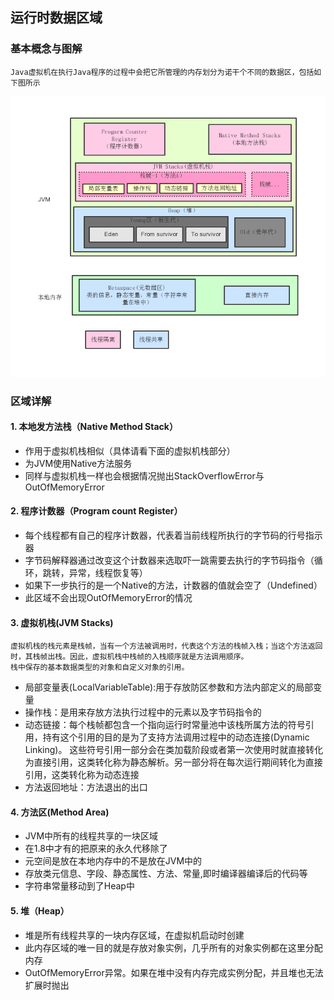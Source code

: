 ## 运行时数据区域

### 基本概念与图解

```text
Java虚拟机在执行Java程序的过程中会把它所管理的内存划分为诺干个不同的数据区，包括如下图所示
```



![](../../image/运行时数据区.jpg)

### 区域详解

#### 1. 本地发方法栈（Native Method Stack）

- 作用于虚拟机栈相似（具体请看下面的虚拟机栈部分）
- 为JVM使用Native方法服务
- 同样与虚拟机栈一样也会根据情况抛出StackOverflowError与OutOfMemoryError

#### 2. 程序计数器（Program count Register）

- 每个线程都有自己的程序计数器，代表着当前线程所执行的字节码的行号指示器
- 字节码解释器通过改变这个计数器来选取吓一跳需要去执行的字节码指令（循环，跳转，异常，线程恢复等）
- 如果下一步执行的是一个Native的方法，计数器的值就会空了（Undefined）
- 此区域不会出现OutOfMemoryError的情况

#### 3. 虚拟机栈(JVM Stacks)

```text
虚拟机栈的栈元素是栈帧，当有一个方法被调用时，代表这个方法的栈帧入栈；当这个方法返回时，其栈帧出栈。因此，虚拟机栈中栈帧的入栈顺序就是方法调用顺序。
栈中保存的基本数据类型的对象和自定义对象的引用。
```
- 局部变量表(LocalVariableTable):用于存放防区参数和方法内部定义的局部变量
- 操作栈：是用来存放方法执行过程中的元素以及字节码指令的
- 动态链接：每个栈帧都包含一个指向运行时常量池中该栈所属方法的符号引用，持有这个引用的目的是为了支持方法调用过程中的动态连接(Dynamic Linking)。
这些符号引用一部分会在类加载阶段或者第一次使用时就直接转化为直接引用，这类转化称为静态解析。另一部分将在每次运行期间转化为直接引用，这类转化称为动态连接
- 方法返回地址：方法退出的出口

#### 4. 方法区(Method Area)

- JVM中所有的线程共享的一块区域
- 在1.8中才有的把原来的永久代移除了
- 元空间是放在本地内存中的不是放在JVM中的
- 存放类元信息、字段、静态属性、方法、常量,即时编译器编译后的代码等
- 字符串常量移动到了Heap中

#### 5. 堆（Heap）
- 堆是所有线程共享的一块内存区域，在虚拟机启动时创建
- 此内存区域的唯一目的就是存放对象实例，几乎所有的对象实例都在这里分配内存
- OutOfMemoryError异常。如果在堆中没有内存完成实例分配，并且堆也无法扩展时抛出

